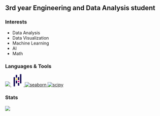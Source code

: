 

## 3rd year Engineering and Data Analysis student

### Interests
- Data Analysis
- Data Visualization
- Machine Learning
- AI
- Math

### Languages & Tools  
<p align="left">
  <a href="https://skillicons.dev">
    <img src="https://skillicons.dev/icons?i=python,sklearn,tensorflow,r,postgres,mysql,c,cpp" />
  </a>
  <a href="https://pandas.pydata.org/" target="_blank" rel="noreferrer">
    <img src="https://raw.githubusercontent.com/devicons/devicon/2ae2a900d2f041da66e950e4d48052658d850630/icons/pandas/pandas-original.svg" alt="Pandas" width="40" height="40"/>
  </a>
  <a href="https://seaborn.pydata.org/" target="_blank" rel="noreferrer">
  <img src="https://seaborn.pydata.org/_images/logo-mark-lightbg.svg" alt="seaborn" width="40" height="40"/>
</a>
<a href="https://scipy.org/">
  <img src="https://scipy.org/images/logo.svg" alt="scipy" width="40", height="40" alt="Scipy"/>
  </a>


</p>

### Stats 


<p><img align="center" src="https://github-readme-stats.vercel.app/api/top-langs/?username=maurycyebertowski&layout=compact&size_weight=0.5&cache_seconds=0" /></p>

